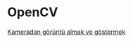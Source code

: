 # OpenCV

[Kameradan görüntü almak ve göstermek](OpenCV%2020e32ce050574f169f0a2f9263ee66db/Kameradan%20go%CC%88ru%CC%88ntu%CC%88%20almak%20ve%20go%CC%88stermek%20de7b8df87d8f4b779c5b34acfbbc2239.md)